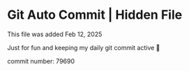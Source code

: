# Git Auto Commit | Hidden File

This file was added Feb 12, 2025

Just for fun and keeping my daily git commit active 🤪

commit number: 79690
